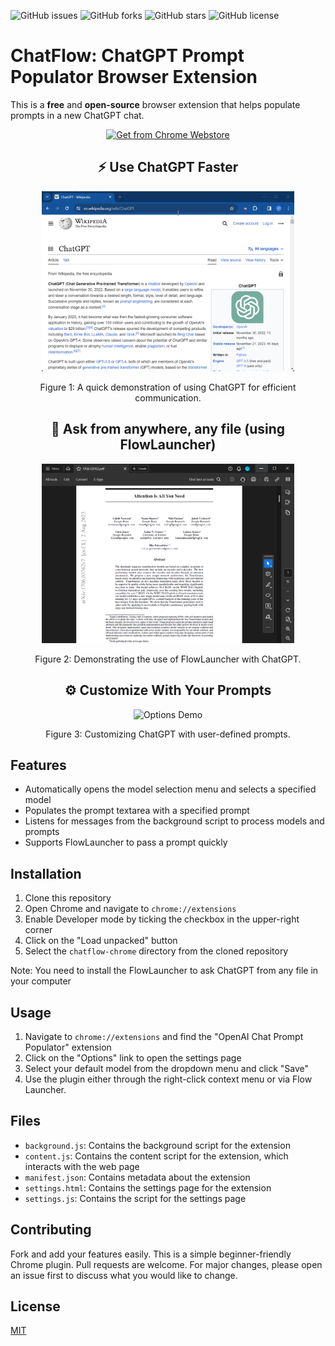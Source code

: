 ![GitHub issues](https://img.shields.io/github/issues/alpsencer/chatflow-plugin)
![GitHub forks](https://img.shields.io/github/forks/alpsencer/chatflow-plugin)
![GitHub stars](https://img.shields.io/github/stars/alpsencer/chatflow-plugin)
![GitHub license](https://img.shields.io/github/license/alpsencer/chatflow-plugin)

# ChatFlow: ChatGPT Prompt Populator Browser Extension

This is a **free** and **open-source** browser extension that helps populate prompts in a new ChatGPT chat.
<p align="center" width="100%">
<a href="https://chromewebstore.google.com/detail/chatflow-chatgpt-prompt-p/ajiaddafijdbdfdgmnidgbmobmfhejkh">
    <img src="https://storage.googleapis.com/web-dev-uploads/image/WlD8wC6g8khYWPJUsQceQkhXSlv1/HRs9MPufa1J1h5glNhut.png" alt="Get from Chrome Webstore" width="20%">
</a>
</p>
<h2 align="center" width="100%">⚡ Use ChatGPT Faster</h2>
<p align="center" width="100%">
<img src="assets/simple-demo.gif" alt="Demo of ChatGPT interface" width="80%">
<p align="center" class="figure-caption">Figure 1: A quick demonstration of using ChatGPT for efficient communication.</p>
</p>

<h2 align="center" width="100%">🌊 Ask from anywhere, any file (using FlowLauncher)</h2>
<p align="center" width="100%">
<img src="assets/flow-launcher-demo.gif" alt="Flow Launcher Demo" width="80%">
<p align="center" class="figure-caption">Figure 2: Demonstrating the use of FlowLauncher with ChatGPT.</p>
</p>

<h2 align="center" width="100%">⚙️ Customize With Your Prompts</h2>
<p align="center" width="100%">
<img src="assets/options-demo.gif" alt="Options Demo" width="80%">
<p align="center" class="figure-caption">Figure 3: Customizing ChatGPT with user-defined prompts.</p>
</p>

## Features

- Automatically opens the model selection menu and selects a specified model
- Populates the prompt textarea with a specified prompt
- Listens for messages from the background script to process models and prompts
- Supports FlowLauncher to pass a prompt quickly

## Installation

1. Clone this repository
2. Open Chrome and navigate to `chrome://extensions`
3. Enable Developer mode by ticking the checkbox in the upper-right corner
4. Click on the "Load unpacked" button
5. Select the `chatflow-chrome` directory from the cloned repository

Note: You need to install the FlowLauncher to ask ChatGPT from any file in your computer

## Usage

1. Navigate to `chrome://extensions` and find the "OpenAI Chat Prompt Populator" extension
2. Click on the "Options" link to open the settings page
3. Select your default model from the dropdown menu and click "Save"
4. Use the plugin either through the right-click context menu or via Flow Launcher. 

## Files

- `background.js`: Contains the background script for the extension
- `content.js`: Contains the content script for the extension, which interacts with the web page
- `manifest.json`: Contains metadata about the extension
- `settings.html`: Contains the settings page for the extension
- `settings.js`: Contains the script for the settings page

## Contributing

Fork and add your features easily. This is a simple beginner-friendly Chrome plugin. Pull requests are welcome. For major changes, please open an issue first to discuss what you would like to change.

## License

[MIT](https://choosealicense.com/licenses/mit/)
